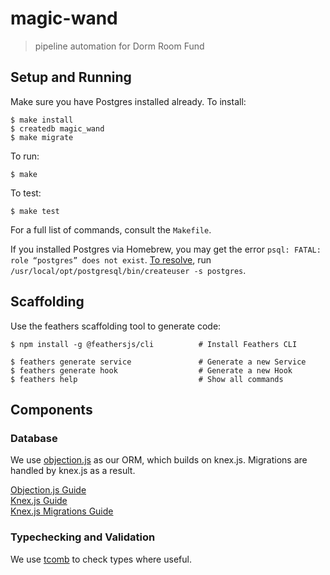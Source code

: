 # magic-wand

> pipeline automation for Dorm Room Fund


## Setup and Running

Make sure you have Postgres installed already. To install:

```
$ make install
$ createdb magic_wand
$ make migrate
```

To run:

```
$ make
```

To test:

```
$ make test
```

For a full list of commands, consult the `Makefile`.

If you installed Postgres via Homebrew, you may get the error 
`psql: FATAL: role “postgres” does not exist`. 
[To resolve](https://stackoverflow.com/questions/15301826/psql-fatal-role-postgres-does-not-exist#comment101477151_15309551), 
run `/usr/local/opt/postgresql/bin/createuser -s postgres`.

## Scaffolding

Use the feathers scaffolding tool to generate code:

```
$ npm install -g @feathersjs/cli          # Install Feathers CLI

$ feathers generate service               # Generate a new Service
$ feathers generate hook                  # Generate a new Hook
$ feathers help                           # Show all commands
```

## Components

### Database

We use [objection.js](http://vincit.github.io/objection.js/) as our ORM, 
which builds on knex.js. Migrations are handled by knex.js as a result.

[Objection.js Guide](http://vincit.github.io/objection.js/)  
[Knex.js Guide](https://knexjs.org/#Migrations)  
[Knex.js Migrations Guide](https://knexjs.org/#Migrations)  

### Typechecking and Validation

We use [tcomb](https://github.com/gcanti/tcomb) to check types where useful.
